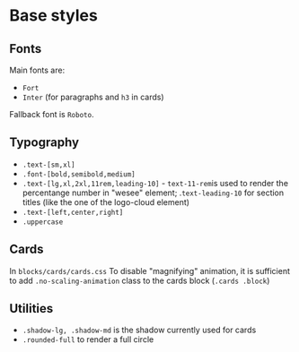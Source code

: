 # Base styles

## Fonts

Main fonts are:
- `Fort`
- `Inter` (for paragraphs and `h3` in cards)

Fallback font is `Roboto`.

## Typography

- `.text-[sm,xl]`
- `.font-[bold,semibold,medium]`
- `.text-[lg,xl,2xl,11rem,leading-10]` - `text-11-rem`is used to render the percentange number in "wesee" element; .`text-leading-10` for section titles (like the one of the logo-cloud element)
- `.text-[left,center,right]`
- `.uppercase`

## Cards
In `blocks/cards/cards.css`
To disable "magnifying" animation, it is sufficient to add `.no-scaling-animation` class to the cards block (`.cards .block`)

## Utilities

- `.shadow-lg, .shadow-md` is the shadow currently used for cards
- `.rounded-full` to render a full circle
  